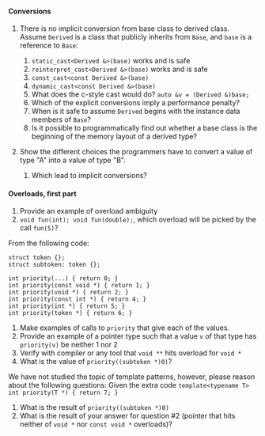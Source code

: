 #### Conversions

1. There is no implicit conversion from base class to derived class.  Assume
`Derived` is a class that publicly inherits from `Base`, and `base` is a
reference to `Base`:
	1. `static_cast<Derived &>(base)` works and is safe
	2. `reinterpret_cast<Derived &>(base)` works and is safe
	3. `const_cast<const Derived &>(base)`
	4. `dynamic_cast<const Derived &>(base)`
	5. What does the c-style cast would do? `auto &v = (Derived &)base;`
	6. Which of the explicit conversions imply a performance penalty?
	7. When is it safe to assume `Derived` begins with the instance data members
	of `Base`?
	8. Is it possible to programmatically find out whether a base class is the
	beginning of the memory layout of a derived type?

2. Show the different choices the programmers have to convert a value of type
"A" into a value of type "B".
	1. Which lead to implicit conversions?

#### Overloads, first part

1. Provide an example of overload ambiguity
2. `void fun(int); void fun(double);`, which overload will be picked by the
call `fun(5)`?

From the following code:

	struct token {};
	struct subtoken: token {};

	int priority(...) { return 0; }
	int priority(const void *) { return 1; }
	int priority(void *) { return 2; }
	int priority(const int *) { return 4; }
	int priority(int *) { return 5; }
	int priority(token *) { return 6; }

1. Make examples of calls to `priority` that give each of the values.
2. Provide an example of a pointer type such that a value `v` of that type has
`priority(v)` be neither 1 nor 2
3. Verify with compiler or any tool that `void **` hits overload for `void *`
4. What is the value of `priority((subtoken *)0)`?

We have not studied the topic of template patterns, however, please reason
about the following questions:
Given the extra code `template<typename T> int priority(T *) { return 7; }`

1. What is the result of `priority((subtoken *)0)`
2. What is the result of your answer for question #2 (pointer that hits neither
of `void *` nor `const void *` overloads)?
